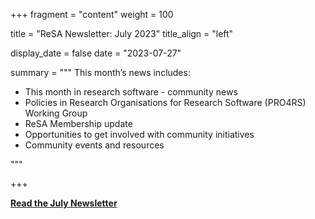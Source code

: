+++ 
fragment = "content" 
weight = 100

title = "ReSA Newsletter: July 2023" 
title_align = "left"

display_date = false 
date = "2023-07-27"

summary = """ 
This month’s news includes:

* This month in research software - community news
* Policies in Research Organisations for Research Software (PRO4RS) Working Group
* ReSA Membership update
* Opportunities to get involved with community initiatives
* Community events and resources

"""

+++

**[Read the July Newsletter](https://preview.mailerlite.com/q1x5x5c2v6)**
